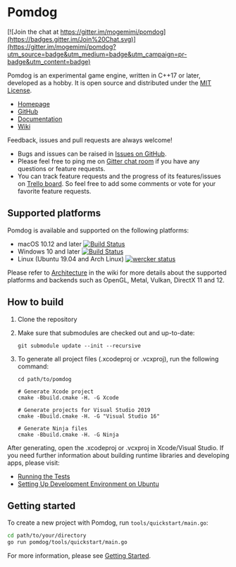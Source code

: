 # Pomdog

[![Join the chat at https://gitter.im/mogemimi/pomdog](https://badges.gitter.im/Join%20Chat.svg)](https://gitter.im/mogemimi/pomdog?utm_source=badge&utm_medium=badge&utm_campaign=pr-badge&utm_content=badge)

Pomdog is an experimental game engine, written in C++17 or later, developed as a hobby.
It is open source and distributed under the [MIT License](http://opensource.org/licenses/MIT).

* [Homepage](http://enginetrouble.net/pomdog)
* [GitHub](https://github.com/mogemimi/pomdog)
* [Documentation](https://github.com/mogemimi/pomdog/tree/master/docs)
* [Wiki](https://github.com/mogemimi/pomdog/wiki)

Feedback, issues and pull requests are always welcome!

* Bugs and issues can be raised in [Issues on GitHub](https://github.com/mogemimi/pomdog/issues).
* Please feel free to ping me on [Gitter chat room](https://gitter.im/mogemimi/pomdog) if you have any questions or feature requests.
* You can track feature requests and the progress of its features/issues on [Trello board](https://trello.com/b/lqd3nwrK/pomdog-game-engine). So feel free to add some comments or vote for your favorite feature requests.

## Supported platforms

Pomdog is available and supported on the following platforms:

* macOS 10.12 and later [![Build Status](https://travis-ci.org/mogemimi/pomdog.svg?branch=master)](https://travis-ci.org/mogemimi/pomdog)
* Windows 10 and later [![Build Status](https://ci.appveyor.com/api/projects/status/hywx5fmkrk7gpdpl/branch/master?svg=true)](https://ci.appveyor.com/project/mogemimi/pomdog/branch/master)
* Linux (Ubuntu 19.04 and Arch Linux) [![wercker status](https://app.wercker.com/status/e7bab185762fa586284d832580e89561/s/master "wercker status")](https://app.wercker.com/project/bykey/e7bab185762fa586284d832580e89561)

Please refer to [Architecture](https://github.com/mogemimi/pomdog/wiki/Architecture) in the wiki for more details about the supported platforms and backends such as OpenGL, Metal, Vulkan, DirectX 11 and 12.

## How to build

1. Clone the repository
2. Make sure that submodules are checked out and up-to-date:

    ```shell
    git submodule update --init --recursive
    ```

3. To generate all project files (.xcodeproj or .vcxproj), run the following command:

    ```shell
    cd path/to/pomdog

    # Generate Xcode project
    cmake -Bbuild.cmake -H. -G Xcode

    # Generate projects for Visual Studio 2019
    cmake -Bbuild.cmake -H. -G "Visual Studio 16"

    # Generate Ninja files
    cmake -Bbuild.cmake -H. -G Ninja
    ```

After generating, open the .xcodeproj or .vcxproj in Xcode/Visual Studio.
If you need further information about building runtime libraries and developing apps, please visit:

* [Running the Tests](docs/Running-the-Tests.md)
* [Setting Up Development Environment on Ubuntu](docs/Setting-Up-Development-Environment-on-Ubuntu.md)

## Getting started

To create a new project with Pomdog, run `tools/quickstart/main.go`:

```sh
cd path/to/your/directory
go run pomdog/tools/quickstart/main.go
```

For more information, please see [Getting Started](https://github.com/mogemimi/pomdog/wiki/Getting-Started).
